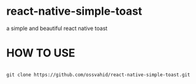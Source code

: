 # react-native-simple-toast
a simple and beautiful react native toast

<h1>
 HOW TO USE
</h1>

<code>
git clone https://github.com/ossvahid/react-native-simple-toast.git
</code>
